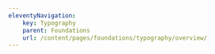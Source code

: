 ```yaml
---
eleventyNavigation:
    key: Typography
    parent: Foundations
    url: /content/pages/foundations/typography/overview/
---
```

